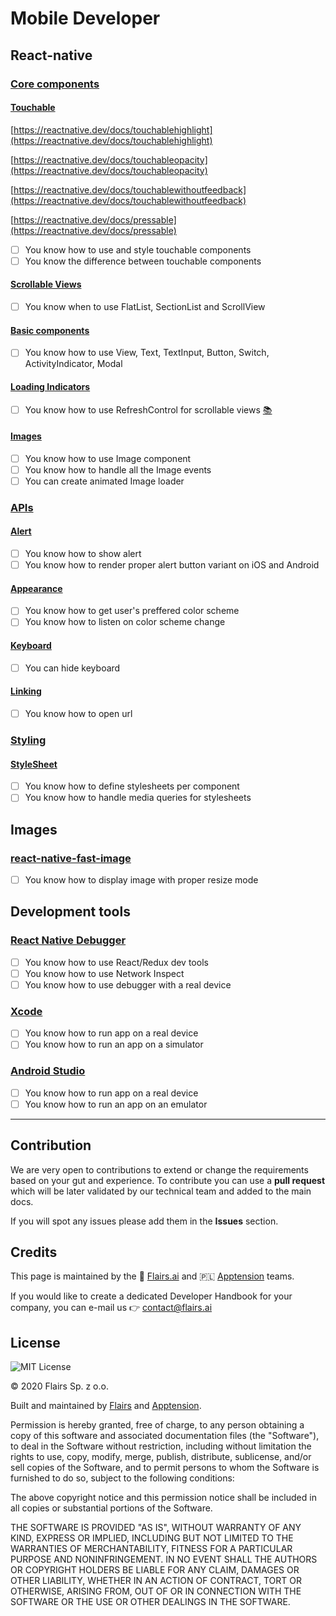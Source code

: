 Mobile Developer
================

React-native
------------

### [Core components](/Technical%20Stack/Mobile%20Developer/React-native.md#core-components)

#### [Touchable](/Technical%20Stack/Mobile%20Developer/React-native.md#touchable)

[https://reactnative.dev/docs/touchablehighlight](https://reactnative.dev/docs/touchablehighlight)  
  
[https://reactnative.dev/docs/touchableopacity](https://reactnative.dev/docs/touchableopacity)  
  
[https://reactnative.dev/docs/touchablewithoutfeedback](https://reactnative.dev/docs/touchablewithoutfeedback)

  
[https://reactnative.dev/docs/pressable](https://reactnative.dev/docs/pressable)  

*   [ ] You know how to use and style touchable components
*   [ ] You know the difference between touchable components

#### [Scrollable Views](/Technical%20Stack/Mobile%20Developer/React-native.md#scrollable-views)

*   [ ] You know when to use FlatList, SectionList and ScrollView

#### [Basic components](/Technical%20Stack/Mobile%20Developer/React-native.md#basic-components)

*   [ ] You know how to use View, Text, TextInput, Button, Switch, ActivityIndicator, Modal

#### [Loading Indicators](/Technical%20Stack/Mobile%20Developer/React-native.md#loading-indicators)

*   [ ] You know how to use RefreshControl for scrollable views [:books:](https://reactnative.dev/docs/refreshcontrol)

#### [Images](/Technical%20Stack/Mobile%20Developer/React-native.md#images)

*   [ ] You know how to use Image component
*   [ ] You know how to handle all the Image events
*   [ ] You can create animated Image loader

### [APIs](/Technical%20Stack/Mobile%20Developer/React-native.md#apis)

#### [Alert](/Technical%20Stack/Mobile%20Developer/React-native.md#alert)

*   [ ] You know how to show alert
*   [ ] You know how to render proper alert button variant on iOS and Android

#### [Appearance](/Technical%20Stack/Mobile%20Developer/React-native.md#appearance)

*   [ ] You know how to get user's preffered color scheme
*   [ ] You know how to listen on color scheme change

#### [Keyboard](/Technical%20Stack/Mobile%20Developer/React-native.md#keyboard)

*   [ ] You can hide keyboard

#### [Linking](/Technical%20Stack/Mobile%20Developer/React-native.md#linking)

*   [ ] You know how to open url

### [Styling](/Technical%20Stack/Mobile%20Developer/React-native.md#styling)

#### [StyleSheet](/Technical%20Stack/Mobile%20Developer/React-native.md#style-sheet)

*   [ ] You know how to define stylesheets per component
*   [ ] You know how to handle media queries for stylesheets

Images
------

### [react-native-fast-image](/Technical%20Stack/Mobile%20Developer/Images.md#react-native-fast-image)

*   [ ] You know how to display image with proper resize mode

Development tools
-----------------

### [React Native Debugger](/Technical%20Stack/Mobile%20Developer/Development%20tools.md#react-native-debugger)

*   [ ] You know how to use React/Redux dev tools
*   [ ] You know how to use Network Inspect
*   [ ] You know how to use debugger with a real device

### [Xcode](/Technical%20Stack/Mobile%20Developer/Development%20tools.md#xcode)

*   [ ] You know how to run app on a real device
*   [ ] You know how to run an app on a simulator

### [Android Studio](/Technical%20Stack/Mobile%20Developer/Development%20tools.md#android-studio)

*   [ ] You know how to run app on a real device
*   [ ] You know how to run an app on an emulator

* * *

Contribution
------------

We are very open to contributions to extend or change the requirements based on your gut and experience. To contribute you can use a **pull request** which will be later validated by our technical team and added to the main docs.

If you will spot any issues please add them in the **Issues** section.

Credits
-------

This page is maintained by the 🔹 [Flairs.ai](http://Flairs.ai) and 🇵🇱 [Apptension](https://apptension.com) teams.

If you would like to create a dedicated Developer Handbook for your company, you can e-mail us 👉 [contact@flairs.ai](mailto:contact@flairs.ai)

License
-------

![MIT License](https://img.shields.io/badge/License-MIT-blue.svg)

© 2020 Flairs Sp. z o.o.

Built and maintained by [Flairs](https://www.flairs.ai) and [Apptension](https://apptension.com).

Permission is hereby granted, free of charge, to any person obtaining a copy of this software and associated documentation files (the "Software"), to deal in the Software without restriction, including without limitation the rights to use, copy, modify, merge, publish, distribute, sublicense, and/or sell copies of the Software, and to permit persons to whom the Software is furnished to do so, subject to the following conditions:

The above copyright notice and this permission notice shall be included in all copies or substantial portions of the Software.

THE SOFTWARE IS PROVIDED "AS IS", WITHOUT WARRANTY OF ANY KIND, EXPRESS OR IMPLIED, INCLUDING BUT NOT LIMITED TO THE WARRANTIES OF MERCHANTABILITY, FITNESS FOR A PARTICULAR PURPOSE AND NONINFRINGEMENT. IN NO EVENT SHALL THE AUTHORS OR COPYRIGHT HOLDERS BE LIABLE FOR ANY CLAIM, DAMAGES OR OTHER LIABILITY, WHETHER IN AN ACTION OF CONTRACT, TORT OR OTHERWISE, ARISING FROM, OUT OF OR IN CONNECTION WITH THE SOFTWARE OR THE USE OR OTHER DEALINGS IN THE SOFTWARE.